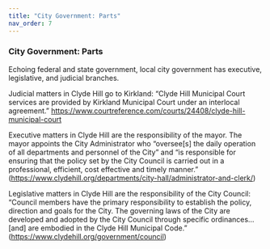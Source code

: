 ```yaml
---
title: "City Government: Parts"
nav_order: 7
---
```


### City Government: Parts

Echoing federal and state government, local city government has executive, legislative, and judicial branches.

Judicial matters in Clyde Hill go to Kirkland: “Clyde Hill Municipal Court services are provided by Kirkland Municipal Court under an interlocal agreement.” https://www.courtreference.com/courts/24408/clyde-hill-municipal-court

Executive matters in Clyde Hill are the responsibility of the mayor. The mayor appoints the City Administrator who “oversee[s] the daily operation of all departments and personnel of the City” and “is responsible for ensuring that the policy set by the City Council is carried out in a professional, efficient, cost effective and timely manner.” (https://www.clydehill.org/departments/city-hall/administrator-and-clerk/)

Legislative matters in Clyde Hill are the responsibility of the City Council: “Council members have the primary responsibility to establish the policy, direction and goals for the City. The governing laws of the City are developed and adopted by the City Council through specific ordinances… [and] are embodied in the Clyde Hill Municipal Code.” (https://www.clydehill.org/government/council)

